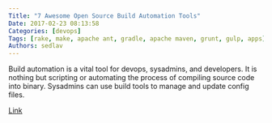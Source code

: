 ```yaml
---
Title: "7 Awesome Open Source Build Automation Tools"
Date: 2017-02-23 08:13:58
Categories: [devops]
Tags: [rake, make, apache ant, gradle, apache maven, grunt, gulp, apps]
Authors: sedlav
---
```


Build automation is a vital tool for devops, sysadmins, and developers. It is nothing but scripting or automating the process of compiling source code into binary. Sysadmins can use build tools to manage and update config files.

[Link](https://www.cyberciti.biz/open-source/awesome-curated-list-of-opensource-automating-software-build-tools-for-devops-sysadmin)
